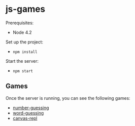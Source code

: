 # js-games

Prerequisites:

- Node 4.2

Set up the project:

- `npm install`

Start the server:

- `npm start`

## Games

Once the server is running, you can see the following games:

- [number-guessing](http://localhost:8080/number-guessing/)
- [word-guessing](http://localhost:8080/word-guessing)
- [canvas-repl](http://localhost:8080/canvas-repl)

